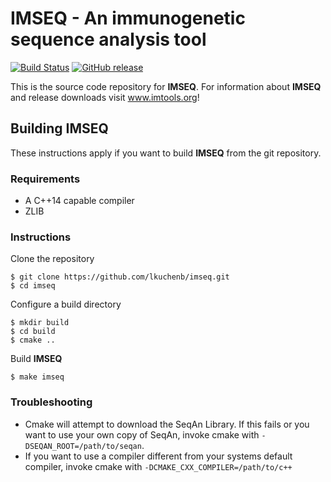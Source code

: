 # IMSEQ - An immunogenetic sequence analysis tool

[![Build Status](https://travis-ci.org/lkuchenb/imseq.svg?branch=master)](https://travis-ci.org/lkuchenb/imseq) [![GitHub release](https://img.shields.io/github/release/lkuchenb/imseq.svg)]()

This is the source code repository for **IMSEQ**. For information about **IMSEQ** and release downloads visit www.imtools.org!

## Building **IMSEQ**

These instructions apply if you want to build **IMSEQ** from the git repository.

### Requirements

 - A C++14 capable compiler
 - ZLIB

### Instructions

Clone the repository

    $ git clone https://github.com/lkuchenb/imseq.git
    $ cd imseq

Configure a build directory

    $ mkdir build
    $ cd build
    $ cmake ..

Build **IMSEQ**

    $ make imseq

### Troubleshooting

 - Cmake will attempt to download the SeqAn Library. If this fails or you want to use your own copy of SeqAn, invoke cmake with `-DSEQAN_ROOT=/path/to/seqan`.
 - If you want to use a compiler different from your systems default compiler, invoke cmake with `-DCMAKE_CXX_COMPILER=/path/to/c++`
